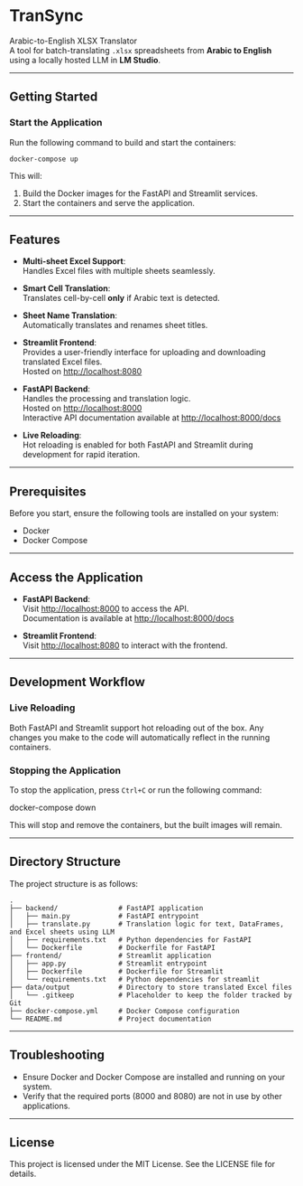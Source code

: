 # TranSync
Arabic-to-English XLSX Translator <br/>
A tool for batch-translating `.xlsx` spreadsheets from **Arabic to English** using a locally hosted LLM in **LM Studio**.

---

## Getting Started

### Start the Application

Run the following command to build and start the containers:  

```docker-compose up```

This will: 

1. Build the Docker images for the FastAPI and Streamlit services.  
2. Start the containers and serve the application.  

---

## Features

- **Multi-sheet Excel Support**:  
  Handles Excel files with multiple sheets seamlessly.

- **Smart Cell Translation**:  
  Translates cell-by-cell **only** if Arabic text is detected.

- **Sheet Name Translation**:  
  Automatically translates and renames sheet titles.

- **Streamlit Frontend**:  
  Provides a user-friendly interface for uploading and downloading translated Excel files.  
  Hosted on <http://localhost:8080>

- **FastAPI Backend**:  
  Handles the processing and translation logic.  
  Hosted on <http://localhost:8000>  
  Interactive API documentation available at <http://localhost:8000/docs>

- **Live Reloading**:  
  Hot reloading is enabled for both FastAPI and Streamlit during development for rapid iteration.

---

## Prerequisites

Before you start, ensure the following tools are installed on your system:

- Docker  
- Docker Compose  

---

## Access the Application

- **FastAPI Backend**:  
  Visit <http://localhost:8000> to access the API.  
  Documentation is available at <http://localhost:8000/docs>  

- **Streamlit Frontend**:  
  Visit <http://localhost:8080> to interact with the frontend.  

---

## Development Workflow

### Live Reloading

Both FastAPI and Streamlit support hot reloading out of the box. Any changes you 
make to the code will automatically reflect in the running containers.  

### Stopping the Application

To stop the application, press `Ctrl+C` or run the following command:  

docker-compose down  

This will stop and remove the containers, but the built images will remain.  

---

## Directory Structure

The project structure is as follows:  

```shell
.  
├── backend/               # FastAPI application  
│   ├── main.py            # FastAPI entrypoint
│   ├── translate.py       # Translation logic for text, DataFrames, and Excel sheets using LLM
│   ├── requirements.txt   # Python dependencies for FastAPI  
│   └── Dockerfile         # Dockerfile for FastAPI
├── frontend/              # Streamlit application  
│   ├── app.py             # Streamlit entrypoint  
│   ├── Dockerfile         # Dockerfile for Streamlit
│   └── requirements.txt   # Python dependencies for streamlit 
├── data/output            # Directory to store translated Excel files
│   └── .gitkeep           # Placeholder to keep the folder tracked by Git
├── docker-compose.yml     # Docker Compose configuration  
└── README.md              # Project documentation  
```

---

## Troubleshooting

- Ensure Docker and Docker Compose are installed and running on your system.  
- Verify that the required ports (8000 and 8080) are not in use by other 
applications.  

---

## License

This project is licensed under the MIT License. See the LICENSE file for details.

